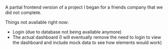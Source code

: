A partial frontend version of a project I began for a friends company that we did not complete.

Things not available right now:
- Login (due to database not being available anymore)
- The actual dashboard (I will eventually remove the need to login to view the dashboard and include mock data to see how elements would work)
